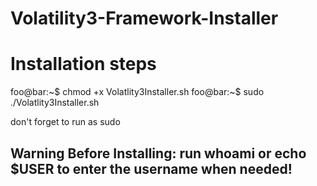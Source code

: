 # Volatility3-Framework-Installer
# Installation steps


foo@bar:~$ chmod +x Volatlity3Installer.sh
foo@bar:~$ sudo ./Volatlity3Installer.sh

don't forget to run as sudo

## Warning Before Installing: run whoami or echo $USER to enter the username when needed!
